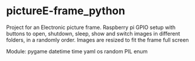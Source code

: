 # pictureE-frame_python

Project for an Electronic picture frame.
Raspberry pi GPIO setup with buttons to open, shutdown, sleep, show and switch images in different folders, in a randomly order.  Images are resized to fit the frame full screen


Module:
pygame
datetime
time
yaml
os
random
PIL
enum
